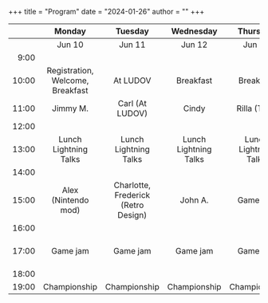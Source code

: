 +++
title = "Program"
date = "2024-01-26"
author = ""
+++


|  | Monday | Tuesday | Wednesday | Thursday | Friday |
|---:|:---:|:---:|:---:|:---:|:---:|
|  | Jun 10 | Jun 11 | Jun 12 | Jun 13 | Jun 14 |
| 9:00 |  |  |  |  |  |
| 10:00 | Registration, Welcome, Breakfast | At LUDOV | Breakfast | Breakfast | Breakfast |
| 11:00 | Jimmy M. | Carl (At LUDOV) | Cindy | Rilla (TAG) | Industry keynote |
| 12:00 |  |  |  |  |  |
| 13:00 | Lunch Lightning Talks | Lunch Lightning Talks | Lunch Lightning Talks | Lunch Lightning Talks | Lunch Lightning Talks |
| 14:00 |  |  |  |  |  |
| 15:00 | Alex (Nintendo mod) | Charlotte, Frederick (Retro Design) | John A. | Game jam | Game jam highlights |
| 16:00 |  |  |  |  | Closing |
| 17:00 | Game jam | Game jam | Game jam | Game jam | Social (Arcade MTL) |
| 18:00 |  |  |  |  |  |
| 19:00 | Championship | Championship | Championship | Championship |  |